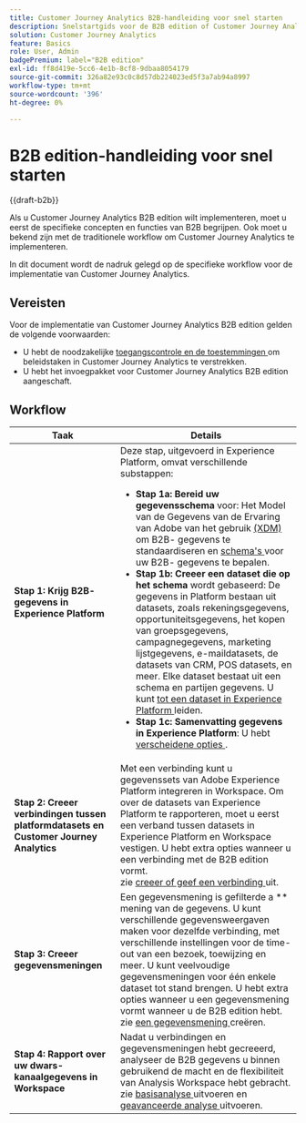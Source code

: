 ```yaml
---
title: Customer Journey Analytics B2B-handleiding voor snel starten
description: Snelstartgids voor de B2B edition of Customer Journey Analytics.
solution: Customer Journey Analytics
feature: Basics
role: User, Admin
badgePremium: label="B2B edition"
exl-id: ff8d419e-5cc6-4e1b-8cf8-9dbaa8054179
source-git-commit: 326a82e93c0c8d57db224023ed5f3a7ab94a8997
workflow-type: tm+mt
source-wordcount: '396'
ht-degree: 0%

---
```



# B2B edition-handleiding voor snel starten

{{draft-b2b}}

Als u Customer Journey Analytics B2B edition wilt implementeren, moet u eerst de specifieke concepten en functies van B2B begrijpen. Ook moet u bekend zijn met de traditionele workflow om Customer Journey Analytics te implementeren.

In dit document wordt de nadruk gelegd op de specifieke workflow voor de implementatie van Customer Journey Analytics.

## Vereisten

Voor de implementatie van Customer Journey Analytics B2B edition gelden de volgende voorwaarden:

* U hebt de noodzakelijke [ toegangscontrole en de toestemmingen ](/help/technotes/access-control.md) om beleidstaken in Customer Journey Analytics te verstrekken.
* U hebt het invoegpakket voor Customer Journey Analytics B2B edition aangeschaft.


## Workflow

| Taak | Details |
| --- | --- |
| **Stap 1: Krijg B2B- gegevens in Experience Platform** | Deze stap, uitgevoerd in Experience Platform, omvat verschillende substappen:<ul><li>**Stap 1a: Bereid uw gegevensschema** voor: Het Model van de Gegevens van de Ervaring van Adobe van het gebruik [ (XDM) ](https://experienceleague.adobe.com/docs/experience-platform/xdm/home.html?lang=nl) om B2B- gegevens te standaardiseren en [ schema&#39;s ](https://experienceleague.adobe.com/en/docs/experience-platform/rtcdp/schemas/b2b) voor uw B2B- gegevens te bepalen.</li><li>**Stap 1b: Creeer een dataset die op het schema** wordt gebaseerd: De gegevens in Platform bestaan uit datasets, zoals rekeningsgegevens, opportuniteitsgegevens, het kopen van groepsgegevens, campagnegegevens, marketing lijstgegevens, e-maildatasets, de datasets van CRM, POS datasets, en meer. Elke dataset bestaat uit een schema en partijen gegevens. U kunt [ tot een dataset in Experience Platform ](https://experienceleague.adobe.com/docs/platform-learn/getting-started-for-data-architects-and-data-engineers/create-datasets.html) leiden.</li><li>**Stap 1c: Samenvatting gegevens in Experience Platform**: U hebt [ verscheidene opties ](https://experienceleague.adobe.com/en/docs/experience-platform/ingestion/home).</li></ul> |
| **Stap 2: Creeer verbindingen tussen platformdatasets en Customer Journey Analytics** | Met een verbinding kunt u gegevenssets van Adobe Experience Platform integreren in Workspace. Om over de datasets van Experience Platform te rapporteren, moet u eerst een verband tussen datasets in Experience Platform en Workspace vestigen. U hebt extra opties wanneer u een verbinding met de B2B edition vormt. <br> zie [ creeer of geef een verbinding ](/help/connections/create-connection.md) uit. |
| **Stap 3: Creeer gegevensmeningen** | Een gegevensmening is gefilterde a ** mening van de gegevens. U kunt verschillende gegevensweergaven maken voor dezelfde verbinding, met verschillende instellingen voor de time-out van een bezoek, toewijzing en meer. U kunt veelvoudige gegevensmeningen voor één enkele dataset tot stand brengen. U hebt extra opties wanneer u een gegevensmening vormt wanneer u de B2B edition hebt.<br> zie [ een gegevensmening ](/help/data-views/create-dataview.md) creëren. |
| **Stap 4: Rapport over uw dwars-kanaalgegevens in Workspace** | Nadat u verbindingen en gegevensmeningen hebt gecreeerd, analyseer de B2B gegevens u binnen gebruikend de macht en de flexibiliteit van Analysis Workspace hebt gebracht.<br> zie [ basisanalyse ](/help/analysis-workspace/perform-basic-analysis.md) uitvoeren en [ geavanceerde analyse ](/help/analysis-workspace/perform-adv-analysis.md) uitvoeren. |

<!--

## Use Case

The [B2B Use Case ](../data-ingestion/data-ingestion.md) document provides an example use case on how to implement Customer  Journey Analytics B2B Edition.

-->